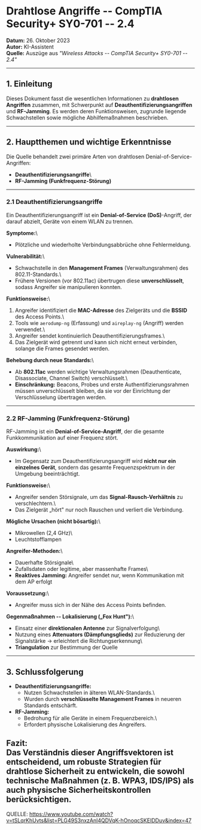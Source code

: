 # Drahtlose Angriffe -- CompTIA Security+ SY0-701 -- 2.4

**Datum:** 26. Oktober 2023\
**Autor:** KI-Assistent\
**Quelle:** Auszüge aus *"Wireless Attacks -- CompTIA Security+ SY0-701
-- 2.4"*

------------------------------------------------------------------------

## 1. Einleitung

Dieses Dokument fasst die wesentlichen Informationen zu **drahtlosen
Angriffen** zusammen, mit Schwerpunkt auf
**Deauthentifizierungsangriffen** und **RF-Jamming**. Es werden deren
Funktionsweisen, zugrunde liegende Schwachstellen sowie mögliche
Abhilfemaßnahmen beschrieben.

------------------------------------------------------------------------

## 2. Hauptthemen und wichtige Erkenntnisse

Die Quelle behandelt zwei primäre Arten von drahtlosen
Denial-of-Service-Angriffen:

-   **Deauthentifizierungsangriffe**\
-   **RF-Jamming (Funkfrequenz-Störung)**

------------------------------------------------------------------------

### 2.1 Deauthentifizierungsangriffe

Ein Deauthentifizierungsangriff ist ein **Denial-of-Service
(DoS)**-Angriff, der darauf abzielt, Geräte von einem WLAN zu trennen.

**Symptome:**\
- Plötzliche und wiederholte Verbindungsabbrüche ohne Fehlermeldung.

**Vulnerabilität:**\
- Schwachstelle in den **Management Frames** (Verwaltungsrahmen) des
802.11-Standards.\
- Frühere Versionen (vor 802.11ac) übertrugen diese **unverschlüsselt**,
sodass Angreifer sie manipulieren konnten.

**Funktionsweise:**\
1. Angreifer identifiziert die **MAC-Adresse** des Zielgeräts und die
**BSSID** des Access Points.\
2. Tools wie `aerodump-ng` (Erfassung) und `aireplay-ng` (Angriff)
werden verwendet.\
3. Angreifer sendet kontinuierlich Deauthentifizierungsframes.\
4. Das Zielgerät wird getrennt und kann sich nicht erneut verbinden,
solange die Frames gesendet werden.

**Behebung durch neue Standards:**\
- Ab **802.11ac** werden wichtige Verwaltungsrahmen (Deauthenticate,
Disassociate, Channel Switch) verschlüsselt.\
- **Einschränkung:** Beacons, Probes und erste Authentifizierungsrahmen
müssen unverschlüsselt bleiben, da sie vor der Einrichtung der
Verschlüsselung übertragen werden.

------------------------------------------------------------------------

### 2.2 RF-Jamming (Funkfrequenz-Störung)

RF-Jamming ist ein **Denial-of-Service-Angriff**, der die gesamte
Funkkommunikation auf einer Frequenz stört.

**Auswirkung:**\
- Im Gegensatz zum Deauthentifizierungsangriff wird **nicht nur ein
einzelnes Gerät**, sondern das gesamte Frequenzspektrum in der Umgebung
beeinträchtigt.

**Funktionsweise:**\
- Angreifer senden Störsignale, um das **Signal-Rausch-Verhältnis** zu
verschlechtern.\
- Das Zielgerät „hört" nur noch Rauschen und verliert die Verbindung.

**Mögliche Ursachen (nicht bösartig):**\
- Mikrowellen (2,4 GHz)\
- Leuchtstofflampen

**Angreifer-Methoden:**\
- Dauerhafte Störsignale\
- Zufallsdaten oder legitime, aber massenhafte Frames\
- **Reaktives Jamming:** Angreifer sendet nur, wenn Kommunikation mit
dem AP erfolgt

**Voraussetzung:**\
- Angreifer muss sich in der Nähe des Access Points befinden.

**Gegenmaßnahmen -- Lokalisierung („Fox Hunt"):**\
- Einsatz einer **direktionalen Antenne** zur Signalverfolgung\
- Nutzung eines **Attenuators (Dämpfungsglieds)** zur Reduzierung der
Signalstärke → erleichtert die Richtungserkennung\
- **Triangulation** zur Bestimmung der Quelle

------------------------------------------------------------------------

## 3. Schlussfolgerung

-   **Deauthentifizierungsangriffe:**
    -   Nutzen Schwachstellen in älteren WLAN-Standards.\
    -   Wurden durch **verschlüsselte Management Frames** in neueren
        Standards entschärft.
-   **RF-Jamming:**
    -   Bedrohung für alle Geräte in einem Frequenzbereich.\
    -   Erfordert physische Lokalisierung des Angreifers.

**Fazit:**\
Das Verständnis dieser Angriffsvektoren ist entscheidend, um robuste
Strategien für **drahtlose Sicherheit** zu entwickeln, die sowohl
technische Maßnahmen (z. B. WPA3, IDS/IPS) als auch physische
Sicherheitskontrollen berücksichtigen.
---
QUELLE: https://www.youtube.com/watch?v=tSLqrKhUvts&list=PLG49S3nxzAnl4QDVqK-hOnoqcSKEIDDuv&index=47